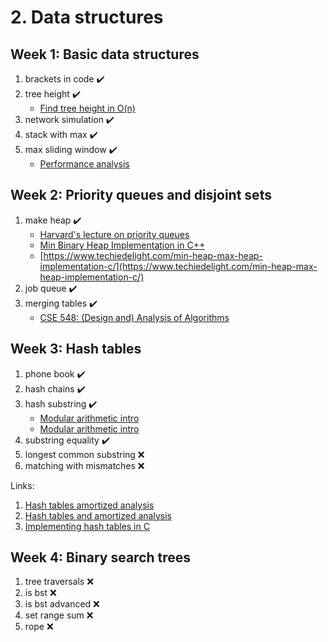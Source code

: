 # 2. Data structures

## Week 1: Basic data structures

1. brackets in code ✔️
2. tree height ✔️
    - [Find tree height in O(n)](http://mishadoff.com/blog/dfs-on-binary-tree-array/)
3. network simulation ✔️
4. stack with max ✔️
5. max sliding window ✔️
    - [Performance analysis](https://codinghelmet.com/exercises/finding-maximum-value-in-queue)

## Week 2: Priority queues and disjoint sets

1. make heap ✔️
    - [Harvard's lecture on priority queues](https://sites.fas.harvard.edu/~libs111/files/lectures/unit9-3.pdf)
    - [Min Binary Heap Implementation in C++](https://www.codeproject.com/Tips/816934/Min-Binary-Heap-Implementation-in-Cplusplus)
    - [https://www.techiedelight.com/min-heap-max-heap-implementation-c/](https://www.techiedelight.com/min-heap-max-heap-implementation-c/)
2. job queue ✔️
3. merging tables ✔️
    - [CSE 548: (Design and) Analysis of Algorithms](http://seclab.cs.sunysb.edu/sekar/cse548/ln/amort4.pdf)

## Week 3: Hash tables

1. phone book ✔️
2. hash chains ✔️
3. hash substring ✔️
    - [Modular arithmetic intro](http://pi.math.cornell.edu/~morris/135/mod.pdf)
    - [Modular arithmetic intro](https://brilliant.org/wiki/modular-arithmetic/)
4. substring equality ✔️
5. longest common substring ❌
6. matching with mismatches ❌

Links:

1. [Hash tables amortized analysis](https://inst.eecs.berkeley.edu/~cs61b/su06/lecnotes/lec24.pdf)
2. [Hash tables and amortized analysis](https://www.cs.cornell.edu/courses/cs312/2008sp/lectures/lec20.html)
3. [Implementing hash tables in C](https://www.andreinc.net/2021/10/02/implementing-hash-tables-in-c-part-1)

## Week 4: Binary search trees

1. tree traversals ❌
2. is bst ❌
3. is bst advanced ❌
4. set range sum ❌
5. rope ❌
